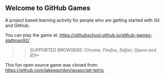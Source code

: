 ## Welcome to GitHub Games

A project based learning activity for people who are getting started with Git and GitHub.

You can play the game at: https://githubschool.github.io/github-games-slattman92/

>> _*SUPPORTED BROWSERS*: Chrome, Firefox, Safari, Opera and IE9+_

This fun open source game was cloned from: https://github.com/jakesgordon/javascript-tetris
